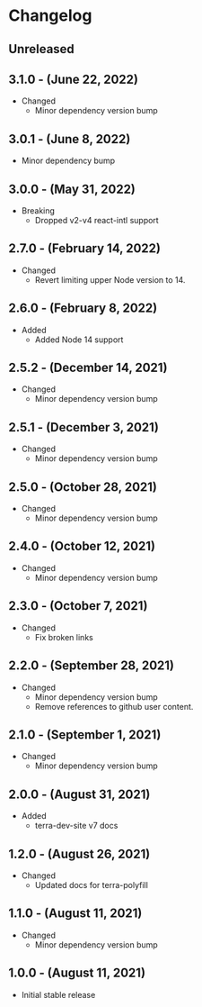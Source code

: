 # Changelog

## Unreleased

## 3.1.0 - (June 22, 2022)

* Changed
  * Minor dependency version bump

## 3.0.1 - (June 8, 2022)

* Minor dependency bump

## 3.0.0 - (May 31, 2022)

* Breaking
  * Dropped v2-v4 react-intl support

## 2.7.0 - (February 14, 2022)

* Changed
  * Revert limiting upper Node version to 14.

## 2.6.0 - (February 8, 2022)

* Added
  * Added Node 14 support

## 2.5.2 - (December 14, 2021)

* Changed
  * Minor dependency version bump

## 2.5.1 - (December 3, 2021)

* Changed
  * Minor dependency version bump

## 2.5.0 - (October 28, 2021)

* Changed
  * Minor dependency version bump

## 2.4.0 - (October 12, 2021)

* Changed
  * Minor dependency version bump

## 2.3.0 - (October 7, 2021)

* Changed
  * Fix broken links

## 2.2.0 - (September 28, 2021)

* Changed
  * Minor dependency version bump
  * Remove references to github user content.

## 2.1.0 - (September 1, 2021)

* Changed
  * Minor dependency version bump

## 2.0.0 - (August 31, 2021)

* Added
  * terra-dev-site v7 docs

## 1.2.0 - (August 26, 2021)

* Changed
  * Updated docs for terra-polyfill

## 1.1.0 - (August 11, 2021)

* Changed
  * Minor dependency version bump

## 1.0.0 - (August 11, 2021)

* Initial stable  release
